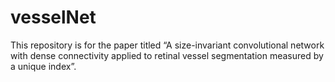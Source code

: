 # vesselNet
This repository is for the paper titled “A size-invariant convolutional network with dense connectivity applied to retinal vessel segmentation measured by a unique index”.

